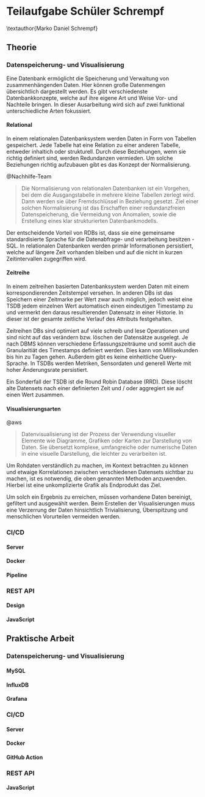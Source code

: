 # Teilaufgabe Schüler Schrempf

\textauthor{Marko Daniel Schrempf}

## Theorie

### Datenspeicherung- und Visualisierung

Eine Datenbank ermöglicht die Speicherung und Verwaltung von zusammenhängenden Daten. Hier können große Datenmengen übersichtlich dargestellt werden. Es gibt verschiedenste Datenbankkonzepte, welche auf ihre eigene Art und Weise Vor- und Nachteile bringen. In dieser Ausarbeitung wird sich auf zwei funktional unterschiedliche Arten fokussiert.

#### Relational

In einem relationalen Datenbanksystem werden Daten in Form von Tabellen gespeichert. Jede Tabelle hat eine Relation zu einer anderen Tabelle, entweder inhaltich oder strukturell. Durch diese Beziehungen, wenn sie richtig definiert sind, werden Redundanzen vermieden. Um solche Beziehungen richtig aufzubauen gibt es das Konzept der Normalisierung.

@Nachhilfe-Team
> Die Normalisierung von relationalen Datenbanken ist ein Vorgehen, bei dem die Ausgangstabelle in mehrere kleine Tabellen zerlegt wird. Dann werden sie über Fremdschlüssel in Beziehung gesetzt. Ziel einer solchen Normalisierung ist das Erschaffen einer redundanzfreien Datenspeicherung, die Vermeidung von Anomalien, sowie die Erstellung eines klar strukturierten Datenbankmodells.

Der entscheidende Vorteil von RDBs ist, dass sie eine gemeinsame standardisierte Sprache für die Datenabfrage- und verarbeitung besitzen - SQL. In relationalen Datenbanken werden primär Informationen persistiert, welche auf längere Zeit vorhanden bleiben und auf die nicht in kurzen Zeitintervallen zugegriffen wird.

#### Zeitreihe

In einem zeitreihen basierten Datenbanksystem werden Daten mit einem korrespondierenden Zeitstempel versehen. In anderen DBs ist das Speichern einer Zeitmarke per Wert zwar auch möglich, jedoch weist eine TSDB jedem einzelnen Wert automatisch einen eindeutigen Timestamp zu und vermerkt den daraus resultierenden Datensatz in einer Historie. In dieser ist der gesamte zeitliche Verlauf des Attributs festgehalten.

Zeitreihen DBs sind optimiert auf viele schreib und lese Operationen und sind nicht auf das verändern bzw. löschen der Datensätze ausgelegt. Je nach DBMS können verschiedene Erfassungszeiträume und somit auch die Granularitiät des Timestamps definiert werden. Dies kann von Millisekunden bis hin zu Tagen gehen. Außerdem gibt es keine einheitliche Query-Sprache. In TSDBs werden Metriken, Sensordaten und generell Werte mit hoher Änderungsrate persistiert.

Ein Sonderfall der TSDB ist die Round Robin Database (RRD). Diese löscht alte Datensets nach einer definierten Zeit und / oder aggregiert sie auf einen Wert zusammen.

#### Visualisierungsarten

@aws
> Datenvisualisierung ist der Prozess der Verwendung visueller Elemente wie Diagramme, Grafiken oder Karten zur Darstellung von Daten. Sie übersetzt komplexe, umfangreiche oder numerische Daten in eine visuelle Darstellung, die leichter zu verarbeiten ist.

Um Rohdaten verständlich zu machen, im Kontext betrachten zu können und etwaige Korrelationen zwischen verschiedenen Datensets sichtbar zu machen, ist es notwendig, die oben genannten Methoden anzuwenden. Hierbei ist eine unkomplizierte Grafik als Endprodukt das Ziel.

Um solch ein Ergebnis zu erreichen, müssen vorhandene Daten bereinigt, gefiltert und ausgewählt werden. Beim Erstellen der Visualisierungen muss eine Verzerrung der Daten hinsichtlich Trivialisierung, Überspitzung und menschlichen Vorurteilen vermeiden werden.

### CI/CD

#### Server

#### Docker

#### Pipeline

### REST API

#### Design

#### JavaScript

## Praktische Arbeit

### Datenspeicherung- und Visualisierung

#### MySQL

#### InfluxDB

#### Grafana

### CI/CD

#### Server

#### Docker

#### GitHub Action

### REST API

#### JavaScript
